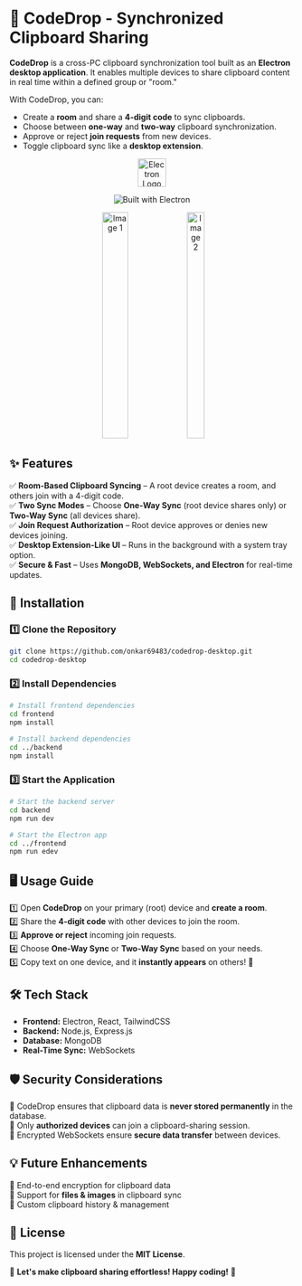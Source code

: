 # 🚀 CodeDrop - Synchronized Clipboard Sharing

**CodeDrop** is a cross-PC clipboard synchronization tool built as an **Electron desktop application**. It enables multiple devices to share clipboard content in real time within a defined group or "room."  

With CodeDrop, you can:
- Create a **room** and share a **4-digit code** to sync clipboards.
- Choose between **one-way** and **two-way** clipboard synchronization.
- Approve or reject **join requests** from new devices.
- Toggle clipboard sync like a **desktop extension**.

<p align="center">
  <img src="https://upload.wikimedia.org/wikipedia/commons/9/91/Electron_Software_Framework_Logo.svg" alt="Electron Logo" width="50">
</p>

<p align="center">
  <img src="https://img.shields.io/badge/Built%20with-Electron-blue" alt="Built with Electron">
</p>

<p align="center">
  <img src="https://github.com/user-attachments/assets/ebee9287-a2ee-4b52-a761-d86c23eab4e6" alt="Image 1" width="30%" height="400">
  <img src="https://github.com/user-attachments/assets/7f6074f0-5ad9-4ed8-8248-44a9a0991f23" alt="Image 2" width="25%" height="400">
</p>

## ✨ Features

✅ **Room-Based Clipboard Syncing** – A root device creates a room, and others join with a 4-digit code.  
✅ **Two Sync Modes** – Choose **One-Way Sync** (root device shares only) or **Two-Way Sync** (all devices share).  
✅ **Join Request Authorization** – Root device approves or denies new devices joining.  
✅ **Desktop Extension-Like UI** – Runs in the background with a system tray option.  
✅ **Secure & Fast** – Uses **MongoDB, WebSockets, and Electron** for real-time updates.  

## 🚀 Installation

### **1️⃣ Clone the Repository**
```bash
git clone https://github.com/onkar69483/codedrop-desktop.git
cd codedrop-desktop
```

### **2️⃣ Install Dependencies**
```bash
# Install frontend dependencies
cd frontend
npm install

# Install backend dependencies
cd ../backend
npm install
```

### **3️⃣ Start the Application**
```bash
# Start the backend server
cd backend
npm run dev

# Start the Electron app
cd ../frontend
npm run edev
```

## 🖥️ Usage Guide

1️⃣ Open **CodeDrop** on your primary (root) device and **create a room**.  
2️⃣ Share the **4-digit code** with other devices to join the room.  
3️⃣ **Approve or reject** incoming join requests.  
4️⃣ Choose **One-Way Sync** or **Two-Way Sync** based on your needs.  
5️⃣ Copy text on one device, and it **instantly appears** on others! 🎉  

## 🛠️ Tech Stack
- **Frontend:** Electron, React, TailwindCSS  
- **Backend:** Node.js, Express.js  
- **Database:** MongoDB  
- **Real-Time Sync:** WebSockets  

## 🛡️ Security Considerations
🔐 CodeDrop ensures that clipboard data is **never stored permanently** in the database.  
🔐 Only **authorized devices** can join a clipboard-sharing session.  
🔐 Encrypted WebSockets ensure **secure data transfer** between devices.  

## 💡 Future Enhancements
📌 End-to-end encryption for clipboard data  
📌 Support for **files & images** in clipboard sync  
📌 Custom clipboard history & management  

## 📜 License
This project is licensed under the **MIT License**.

🚀 **Let's make clipboard sharing effortless! Happy coding!** 🎉


